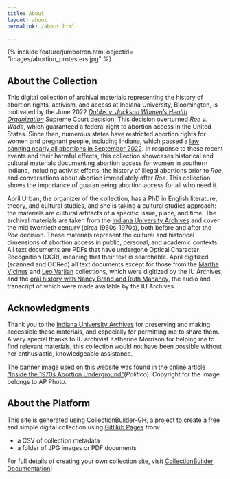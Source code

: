 ```yaml
---
title: About
layout: about
permalink: /about.html

---
```


{% include feature/jumbotron.html objectid= "images/abortion_protesters.jpg" %}

## About the Collection

This digital collection of archival materials representing the history of abortion rights, activism, and access at Indiana University, Bloomington, is motivated by the June 2022 [*Dobbs v. Jackson Women’s Health Organization*](https://www.scotusblog.com/case-files/cases/dobbs-v-jackson-womens-health-organization/) Supreme Court decision. This decision overturned *Roe v. Wade*, which guaranteed a federal right to abortion access in the United States. Since then, numerous states have restricted abortion rights for women and pregnant people, including Indiana, which passed a [law banning nearly all abortions in September 2022](https://www.npr.org/2022/09/14/1122835073/indiana-abortion-ban-thursday-roe-dobbs). In response to these recent events and their harmful effects, this collection showcases historical and cultural materials documenting abortion access for women in southern Indiana, including activist efforts, the history of illegal abortions prior to *Roe*, and conversations about abortion immediately after *Roe*. This collection shows the importance of guaranteeing abortion access for all who need it. 

April Urban, the organizer of the collection, has a PhD in English literature, theory, and cultural studies, and she is taking a cultural studies approach: the materials are cultural artifacts of a specific issue, place, and time. The archival materials are taken from the [Indiana University Archives](https://libraries.indiana.edu/university-archives) and cover the mid twentieth century (circa 1960s-1970s), both before and after the *Roe* decision. These materials represent the cultural and historical dimensions of abortion access in public, personal, and academic contexts. All text documents are PDFs that have undergone Optical Character Recognition (OCR), meaning that their text is searchable. April digitized (scanned and OCRed) all text documents except for those from the [Martha Vicinus](https://purl.dlib.indiana.edu/iudl/findingaids/archives/InU-Ar-VAA2607) and [Leo Varjian](https://purl.dlib.indiana.edu/iudl/findingaids/archives/InU-Ar-VAD9380) collections, which were digitized by the IU Archives, and the [oral history with Nancy Brand and Ruth Mahaney](https://aprilmurb.github.io/Reproductive_rights_Bloomington/item.html?id=Oral_history_Brand_Mahaney_2013_a), the audio and transcript of which were made available by the IU Archives.

## Acknowledgments

Thank you to the [Indiana University Archives](https://libraries.indiana.edu/university-archives) for preserving and making accessible these materials, and especially for permitting me to share them. A very special thanks to IU archivist Katherine Morrison for helping me to find relevant materials; this collection would not have been possible without her enthusiastic, knowledgeable assistance.

The banner image used on this website was found in the online article ["Inside the 1970s Abortion Underground"](https://www.politico.com/news/magazine/2022/05/06/jane-abortion-network-chicago-00030433)(*Politico*). Copyright for the image belongs to AP Photo.



## About the Platform

This site is generated using [CollectionBuilder-GH](https://collectionbuilding.github.io/gh/), a project to create a free and simple digital collection using [GitHub Pages](https://pages.github.com/) from: 

- a CSV of collection metadata
- a folder of JPG images or PDF documents

For full details of creating your own collection site, visit [CollectionBuilder Documentation](https://collectionbuilder.github.io/cb-docs/)!
